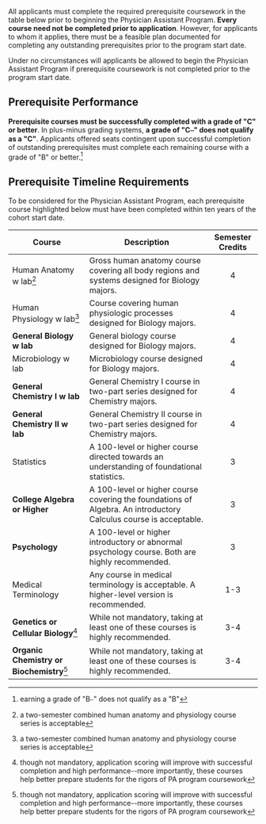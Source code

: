 All applicants <span class="highlight">must complete the required prerequisite coursework in the table below prior to beginning the Physician Assistant Program</span>. **Every course need not be completed prior to application**. However, for applicants to whom it applies, there must be a feasible plan documented for completing any outstanding prerequisites prior to the program start date. 

Under no circumstances will applicants be allowed to begin the Physician Assistant Program if prerequisite coursework is not completed prior to the program start date.

## Prerequisite Performance

**Prerequisite courses must be successfully completed with a grade of "C" or better**. In plus-minus grading systems, **a grade of "C⎯" does not qualify as a "C"**. Applicants offered seats contingent upon successful completion of outstanding prerequisites must complete each remaining course with a grade of "B" or better.[^1]

## Prerequisite Timeline Requirements

To be considered for the Physician Assistant Program, <span class="highlight">each prerequisite course highlighted below must have been completed within ten years of the cohort start date</span>.

|                         Course                         |                                                   Description                                                    | Semester Credits |
|--------------------------------------------------------|------------------------------------------------------------------------------------------------------------------|:----------------:|
| <span class="highlight">Human Anatomy w lab</span>[^2]    | Gross human anatomy course covering all body regions and systems designed for Biology majors.                    | 4                |
| <span class="highlight">Human Physiology w lab</span>[^3] | Course covering human physiologic processes designed for Biology majors.                                        | 4                |
| **General Biology w lab**                              | General biology course designed for Biology majors.                                                              | 4                |
| <span class="highlight">Microbiology w lab</span>            | Microbiology course designed for Biology majors.                                                                 | 4                |
| **General Chemistry I w lab**                          | General Chemistry I course in two-part series designed for Chemistry majors.                                     | 4                |
| **General Chemistry II w lab**                         | General Chemistry II course in two-part series designed for Chemistry majors.                                    | 4                |
| <span class="highlight">Statistics</span>              | A 100-level or higher course directed towards an understanding of foundational statistics.                       | 3                |
| **College Algebra or Higher**                          | A 100-level or higher course covering the foundations of Algebra. An introductory Calculus course is acceptable. | 3                |
| **Psychology**                                         | A 100-level or higher introductory or abnormal psychology course. Both are highly recommended.                   | 3                |
| <span class="highlight">Medical Terminology</span>     | Any course in medical terminology is acceptable. A higher-level version is recommended.                          | 1-3                |
| **Genetics or Cellular Biology**[^4]                     | While not mandatory, taking at least one of these courses is highly recommended.                                 | 3-4              |
| **Organic Chemistry or Biochemistry**[^5]                | While not mandatory, taking at least one of these courses is highly recommended.                                 | 3-4              |

[^1]: earning a grade of "B⎯" does not qualify as a "B"
[^2]: a two-semester combined human anatomy and physiology course series is acceptable
[^3]: a two-semester combined human anatomy and physiology course series is acceptable
[^4]: though not mandatory, application scoring will improve with successful completion and high performance--more importantly, these courses help better prepare students for the rigors of PA program coursework
[^5]: though not mandatory, application scoring will improve with successful completion and high performance--more importantly, these courses help better prepare students for the rigors of PA program coursework